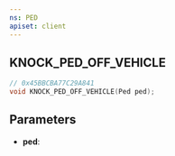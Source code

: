 ```yaml
---
ns: PED
apiset: client
---
```

## KNOCK_PED_OFF_VEHICLE

```c
// 0x45BBCBA77C29A841
void KNOCK_PED_OFF_VEHICLE(Ped ped);
```


## Parameters
* **ped**: